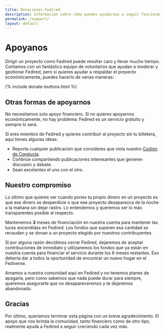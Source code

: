 ```yaml
---
title: Donaciones Fedired
description: Información sobre cómo puedes ayudarnos a seguir funcionando.
permalink: /support/
layout: default
---
```

# Apoyanos

Dirigir un proyecto como Fedired puede resultar caro y llevar mucho tiempo. Contamos con un fantástico equipo de voluntarios que ayudan a moderar y gestionar Fedired, pero si quieres ayudar a respaldar el proyecto económicamente, puedes hacerlo de varias maneras:

{% include donate-buttons.html %}

## Otras formas de apoyarnos

No necesitamos solo apoyo financiero. Si no quieres apoyarnos económicamente, no hay problema: Fedired es un servicio gratuito y siempre lo será.

Si eres miembro de Fedired y quieres contribuir al proyecto sin tu billetera, aquí tienes algunas ideas:

*   Reporta cualquier publicación que consideres que viola nuestro [Codigo de Conducta](/coc/).
*   Continúe compartiendo publicaciones interesantes que generen discusión y debate.
*   Sean excelentes el uno con el otro.

## Nuestro compromiso

Lo último que quieres ver cuando pones tu propio dinero en un proyecto es que ese dinero se desperdicie o que ese proyecto desaparezca de la noche a la mañana sin dejar rastro. Lo entendemos y queremos ser lo más transparentes posible al respecto.

Mantenemos **3** meses de financiación en nuestra cuenta para mantener las luces encendidas en Fedired. Los fondos que superen esa cantidad se recaudan y se donan a un proyecto elegido por nuestros contribuyentes.

Si por alguna razón decidimos cerrar Fedired, dejaremos de aceptar contribuciones de inmediato y utilizaremos los fondos que ya están en nuestra cuenta para financiar el servicio durante los 6 meses restantes. Eso debería dar a todos la oportunidad de encontrar un nuevo hogar en el Fediverse.

Amamos a nuestra comunidad aquí en Fedired y no tenemos planes de apagarla, pero como sabemos que nada puede durar para siempre, queremos asegurarte que no desapareceremos y te dejaremos abandonado.

## Gracias

Por último, queríamos terminar esta página con un breve agradecimiento. El apoyo que nos brinda la comunidad, tanto financiero como de otro tipo, realmente ayuda a Fedired a seguir creciendo cada vez más.
